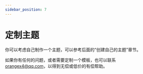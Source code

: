 ```yaml
---
sidebar_position: 7
---
```


# 定制主题

你可以考虑自己制作一个主题，可以参考后面的“创建自己的主题”章节。

如果你有任何的问题，或者需要定制一个模板，也可以联系 orangex4@qq.com，以得到无偿或低价的有偿帮助。